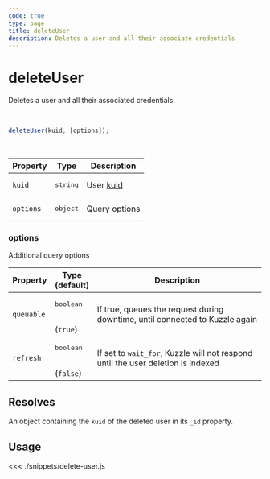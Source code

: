 ```yaml
---
code: true
type: page
title: deleteUser
description: Deletes a user and all their associate credentials
---
```


# deleteUser

Deletes a user and all their associated credentials.

<br />

```js
deleteUser(kuid, [options]);
```

<br />

| Property | Type | Description |
| --- | --- | --- |
| `kuid` | <pre>string</pre> | User [kuid](/core/2/guides/essentials/user-authentication#kuzzle-user-identifier-kuid) |
| `options` | <pre>object</pre> | Query options |

### options

Additional query options

| Property | Type<br />(default) | Description |
| --- | --- | --- |
| `queuable` | <pre>boolean</pre><br />(`true`) | If true, queues the request during downtime, until connected to Kuzzle again |
| `refresh` | <pre>boolean</pre><br />(`false`) | If set to `wait_for`, Kuzzle will not respond until the user deletion is indexed |

## Resolves

An object containing the `kuid` of the deleted user in its `_id` property.

## Usage

<<< ./snippets/delete-user.js
